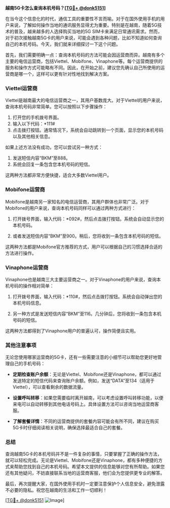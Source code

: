 **越南5G卡怎么查询本机号码？[[TG💪+ @donk5151](https://t.me/s/donk5151)]**

在当今这个信息化的时代，通信工具的重要性不言而喻。对于在国外使用手机的用户来说，了解如何操作当地的通讯服务显得尤为重要。特别是在越南，随着5G技术的普及，越来越多的人选择购买当地的5G SIM卡来满足日常通讯需求。然而，对于初次接触越南5G卡的用户来说，可能会遇到各种问题，比如不知道如何查询自己的本机号码。今天，我们就来详细探讨一下这个问题。

首先，我们需要明确一点：查询本机号码的方法可能会因运营商而异。越南有多个主要的电信运营商，包括Viettel、Mobifone、Vinaphone等。每个运营商提供的服务和操作方式可能略有不同。因此，在开始之前，建议您先确认自己所使用的运营商是哪一个，这样可以更有针对性地找到解决方案。

### Viettel运营商

Viettel是越南最大的电信运营商之一，其用户基数庞大。对于Viettel的用户来说，查询本机号码非常简单。您可以按照以下步骤操作：

1. 打开您的手机拨号界面。
2. 输入以下代码：*111#
3. 点击拨打按钮。通常情况下，系统会自动跳转到一个页面，显示您的本机号码以及其他相关信息。

如果上述方法没有成功，您可以尝试另一种方式：

1. 发送短信内容“BKM”至888。
2. 系统会回复一条包含您本机号码的短信。

这两种方法都非常方便快捷，适合大多数Viettel用户。

### Mobifone运营商

Mobifone是越南另一家知名的电信运营商，其用户群体也非常广泛。对于Mobifone的用户来说，查询本机号码同样可以通过两种方式进行：

1. 打开拨号界面，输入代码：*092#，然后点击拨打按钮。系统会自动显示您的本机号码。
   
2. 或者发送短信内容“BKM”至900。稍后，您将收到一条包含本机号码的短信。

这两种方法都是Mobifone官方推荐的方式，用户可以根据自己的习惯选择合适的方法进行操作。

### Vinaphone运营商

Vinaphone也是越南三大主要运营商之一。对于Vinaphone的用户来说，查询本机号码的操作相对简单：

1. 打开拨号界面，输入代码：*110#，然后点击拨打按钮。系统会自动弹出您的本机号码信息。
   
2. 另一种方式是发送短信内容“BKM”至116。几分钟后，您将收到一条包含本机号码的短信。

这两种方法都得到了Vinaphone用户的普遍认可，操作简便且实用。

### 其他注意事项

无论您使用哪家运营商的5G卡，还有一些需要注意的小细节可以帮助您更好地管理自己的手机号码：

- **定期检查账户余额**：无论是Viettel、Mobifone还是Vinaphone，都可以通过发送特定的短信代码来查询账户余额。例如，发送“DATA”至134（适用于Viettel），可以查看剩余的数据流量。
  
- **设置呼叫转移**：如果您需要临时离开越南，可以考虑设置呼叫转移功能，以便来电可以自动转移到其他电话号码上。具体设置方法可以咨询当地运营商客服。

- **了解套餐详情**：不同的运营商提供的套餐内容可能会有所不同，建议在购买5G卡时仔细阅读相关说明，确保选择最适合自己的套餐。

### 总结

查询越南5G卡的本机号码并不是一件复杂的事情，只要掌握了正确的操作方法，就可以轻松完成。无论是Viettel、Mobifone还是Vinaphone，都有多种便捷的方式来帮助您找到自己的本机号码。希望本文提供的信息能够对您有所帮助。如果您还有其他疑问，不妨直接联系当地的运营商客服，他们会为您提供更专业的解答。

最后，再次提醒大家，在国外使用手机时一定要注意保护个人信息安全，避免泄露不必要的隐私。祝您在越南的生活和工作一切顺利！

[[TG💪+ @donk5151](https://t.me/s/donk5151) ![Image](https://i.postimg.cc/rwNCRYN7/Snipaste-2025-04-30-17-27-05.png)]